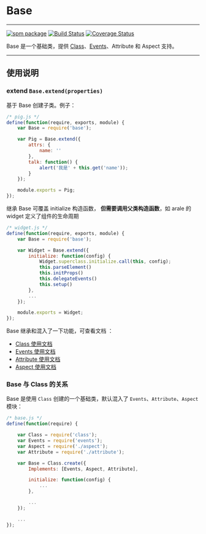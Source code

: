 # Base

---

[![spm package](http://spmjs.io/badge/arale-base)](http://spmjs.io/package/arale-base)
[![Build Status](https://travis-ci.org/aralejs/base.png)](https://travis-ci.org/aralejs/base) [![Coverage Status](https://coveralls.io/repos/aralejs/base/badge.png?branch=master)](https://coveralls.io/r/aralejs/base)

Base 是一个基础类，提供 [Class](http://aralejs.org/class/)、[Events](http://aralejs.org/events/)、Attribute 和 Aspect 支持。

---

## 使用说明

### extend `Base.extend(properties)`

基于 Base 创建子类。例子：

```js
/* pig.js */
define(function(require, exports, module) {
    var Base = require('base');

    var Pig = Base.extend({
        attrs: {
            name: ''
        },
        talk: function() {
            alert('我是' + this.get('name'));
        }
    });

    module.exports = Pig;
});
```

继承 Base 可覆盖 initialize 构造函数， **但需要调用父类构造函数**，如 arale 的 widget 定义了组件的生命周期

```js
/* widget.js */
define(function(require, exports, module) {
    var Base = require('base');

    var Widget = Base.extend({
        initialize: function(config) {
            Widget.superclass.initialize.call(this, config);
            this.parseElement()
            this.initProps()
            this.delegateEvents()
            this.setup()
        },
        ...
    });

    module.exports = Widget;
});
```

Base 继承和混入了一下功能，可查看文档 ：

- [Class 使用文档](http://aralejs.org/class/)
- [Events 使用文档](http://aralejs.org/events/)
- [Attribute 使用文档](http://aralejs.org/base/docs/attribute.html)
- [Aspect 使用文档](http://aralejs.org/base/docs/aspect.html)


### Base 与 Class 的关系

Base 是使用 `Class` 创建的一个基础类，默认混入了 `Events`、`Attribute`、`Aspect` 模块：

```js
/* base.js */
define(function(require) {

    var Class = require('class');
    var Events = require('events');
    var Aspect = require('./aspect');
    var Attribute = require('./attribute');

    var Base = Class.create({
        Implements: [Events, Aspect, Attribute],

        initialize: function(config) {
            ...
        },

        ...
    });

    ...
});
```
